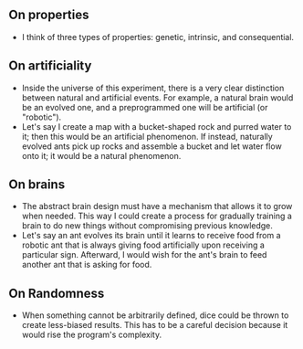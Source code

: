 ## On properties
- I think of three types of properties: genetic, intrinsic, and consequential.

## On artificiality
* Inside the universe of this experiment, there is a very clear distinction between natural and artificial events. For example, a natural brain would be an evolved one, and a preprogrammed one will be artificial (or "robotic").
* Let's say I create a map with a bucket-shaped rock and purred water to it; then this would be an artificial phenomenon. If instead, naturally evolved ants pick up rocks and assemble a bucket and let water flow onto it; it would be a natural phenomenon.

## On brains
* The abstract brain design must have a mechanism that allows it to grow when needed. This way I could create a process for gradually training a brain to do new things without compromising previous knowledge.
* Let's say an ant evolves its brain until it learns to receive food from a robotic ant that is always giving food artificially upon receiving a particular sign. Afterward, I would wish for the ant's brain to feed another ant that is asking for food.

## On Randomness
- When something cannot be arbitrarily defined, dice could be thrown to create less-biased results. This has to be a careful decision because it would rise the program's complexity.